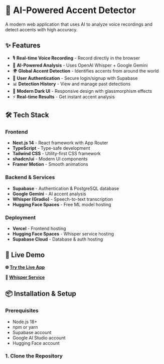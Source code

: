 # 🎤 AI-Powered Accent Detector

A modern web application that uses AI to analyze voice recordings and detect accents with high accuracy.

## ✨ Features

- 🎙️ **Real-time Voice Recording** - Record directly in the browser
- 🤖 **AI-Powered Analysis** - Uses OpenAI Whisper + Google Gemini
- 🌍 **Global Accent Detection** - Identifies accents from around the world
- 👤 **User Authentication** - Secure login/signup with Supabase
- 📊 **Detection History** - View and manage past detections
- 🎨 **Modern Dark UI** - Responsive design with glassmorphism effects
- ⚡ **Real-time Results** - Get instant accent analysis

## 🛠️ Tech Stack

### Frontend
- **Next.js 14** - React framework with App Router
- **TypeScript** - Type-safe development
- **Tailwind CSS** - Utility-first CSS framework
- **shadcn/ui** - Modern UI components
- **Framer Motion** - Smooth animations

### Backend & Services
- **Supabase** - Authentication & PostgreSQL database
- **Google Gemini** - AI accent analysis
- **Whisper (Gradio)** - Speech-to-text transcription
- **Hugging Face Spaces** - Free ML model hosting

### Deployment
- **Vercel** - Frontend hosting
- **Hugging Face Spaces** - Whisper service hosting
- **Supabase Cloud** - Database & auth hosting

## 🚀 Live Demo

**🌐 [Try the Live App](https://accent-detector-frontend.vercel.app/)**

**🎤 [Whisper Service](https://your-username-whisper-accent-detector.hf.space)**

## 📦 Installation & Setup

### Prerequisites
- Node.js 18+ 
- npm or yarn
- Supabase account
- Google AI Studio account
- Hugging Face account

### 1. Clone the Repository
